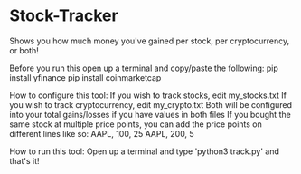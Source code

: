# Stock-Tracker
Shows you how much money you've gained per stock, per cryptocurrency, or both!


Before you run this open up a terminal and copy/paste the following:
pip install yfinance
pip install coinmarketcap


How to configure this tool:
If you wish to track stocks, edit my_stocks.txt
If you wish to track cryptocurrency, edit my_crypto.txt
Both will be configured into your total gains/losses if you have values in both files
If you bought the same stock at multiple price points, you can add the price points on different lines like so:
AAPL, 100, 25
AAPL, 200, 5

How to run this tool:
Open up a terminal and type 'python3 track.py' and that's it!
